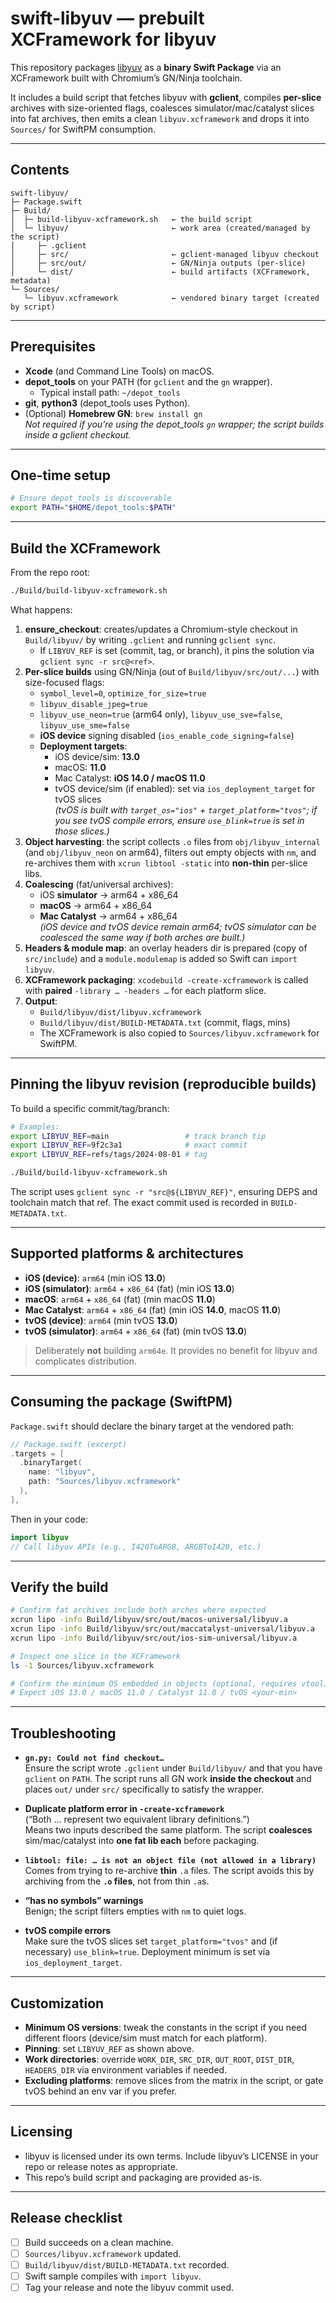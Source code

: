 # swift-libyuv — prebuilt XCFramework for libyuv

This repository packages [libyuv](https://chromium.googlesource.com/libyuv/libyuv) as a **binary Swift Package** via an XCFramework built with Chromium’s GN/Ninja toolchain.

It includes a build script that fetches libyuv with **gclient**, compiles **per-slice** archives with size-oriented flags, coalesces simulator/mac/catalyst slices into fat archives, then emits a clean `libyuv.xcframework` and drops it into `Sources/` for SwiftPM consumption.

---

## Contents

```
swift-libyuv/
├─ Package.swift
├─ Build/
│  ├─ build-libyuv-xcframework.sh   ← the build script
│  └─ libyuv/                       ← work area (created/managed by the script)
│     ├─ .gclient
│     ├─ src/                       ← gclient-managed libyuv checkout
│     ├─ src/out/                   ← GN/Ninja outputs (per-slice)
│     └─ dist/                      ← build artifacts (XCFramework, metadata)
└─ Sources/
   └─ libyuv.xcframework            ← vendored binary target (created by script)
```

---

## Prerequisites

- **Xcode** (and Command Line Tools) on macOS.
- **depot_tools** on your PATH (for `gclient` and the `gn` wrapper).
  - Typical install path: `~/depot_tools`
- **git**, **python3** (depot_tools uses Python).
- (Optional) **Homebrew GN**: `brew install gn`  
  *Not required if you’re using the depot_tools `gn` wrapper; the script builds inside a gclient checkout.*

---

## One-time setup

```bash
# Ensure depot_tools is discoverable
export PATH="$HOME/depot_tools:$PATH"
```

---

## Build the XCFramework

From the repo root:

```bash
./Build/build-libyuv-xcframework.sh
```

What happens:

1. **ensure_checkout**: creates/updates a Chromium-style checkout in `Build/libyuv/` by writing `.gclient` and running `gclient sync`.  
   - If `LIBYUV_REF` is set (commit, tag, or branch), it pins the solution via `gclient sync -r src@<ref>`.
2. **Per-slice builds** using GN/Ninja (out of `Build/libyuv/src/out/...`) with size-focused flags:
   - `symbol_level=0`, `optimize_for_size=true`
   - `libyuv_disable_jpeg=true`
   - `libyuv_use_neon=true` (arm64 only), `libyuv_use_sve=false`, `libyuv_use_sme=false`
   - **iOS device** signing disabled (`ios_enable_code_signing=false`)
   - **Deployment targets**:
     - iOS device/sim: **13.0**
     - macOS: **11.0**
     - Mac Catalyst: **iOS 14.0 / macOS 11.0**
     - tvOS device/sim (if enabled): set via `ios_deployment_target` for tvOS slices  
       *(tvOS is built with `target_os="ios"` + `target_platform="tvos"`; if you see tvOS compile errors, ensure `use_blink=true` is set in those slices.)*
3. **Object harvesting**: the script collects `.o` files from `obj/libyuv_internal` (and `obj/libyuv_neon` on arm64), filters out empty objects with `nm`, and re-archives them with `xcrun libtool -static` into **non-thin** per-slice libs.
4. **Coalescing** (fat/universal archives):  
   - iOS **simulator** → arm64 + x86_64  
   - **macOS** → arm64 + x86_64  
   - **Mac Catalyst** → arm64 + x86_64  
   *(iOS device and tvOS device remain arm64; tvOS simulator can be coalesced the same way if both arches are built.)*
5. **Headers & module map**: an overlay headers dir is prepared (copy of `src/include`) and a `module.modulemap` is added so Swift can `import libyuv`.
6. **XCFramework packaging**: `xcodebuild -create-xcframework` is called with **paired** `-library … -headers …` for each platform slice.
7. **Output**:
   - `Build/libyuv/dist/libyuv.xcframework`
   - `Build/libyuv/dist/BUILD-METADATA.txt` (commit, flags, mins)
   - The XCFramework is also copied to `Sources/libyuv.xcframework` for SwiftPM.

---

## Pinning the libyuv revision (reproducible builds)

To build a specific commit/tag/branch:

```bash
# Examples:
export LIBYUV_REF=main                 # track branch tip
export LIBYUV_REF=9f2c3a1              # exact commit
export LIBYUV_REF=refs/tags/2024-08-01 # tag

./Build/build-libyuv-xcframework.sh
```

The script uses `gclient sync -r "src@${LIBYUV_REF}"`, ensuring DEPS and toolchain match that ref. The exact commit used is recorded in `BUILD-METADATA.txt`.

---

## Supported platforms & architectures

- **iOS (device)**: `arm64` (min iOS **13.0**)  
- **iOS (simulator)**: `arm64` + `x86_64` (fat) (min iOS **13.0**)  
- **macOS**: `arm64` + `x86_64` (fat) (min macOS **11.0**)  
- **Mac Catalyst**: `arm64` + `x86_64` (fat) (min iOS **14.0**, macOS **11.0**)  
- **tvOS (device)**: `arm64` (min tvOS **13.0**)  
- **tvOS (simulator)**: `arm64` + `x86_64` (fat) (min tvOS **13.0**)  

> Deliberately **not** building `arm64e`. It provides no benefit for libyuv and complicates distribution.

---

## Consuming the package (SwiftPM)

`Package.swift` should declare the binary target at the vendored path:

```swift
// Package.swift (excerpt)
.targets = [
  .binaryTarget(
    name: "libyuv",
    path: "Sources/libyuv.xcframework"
  ),
],
```

Then in your code:

```swift
import libyuv
// Call libyuv APIs (e.g., I420ToARGB, ARGBToI420, etc.)
```

---

## Verify the build

```bash
# Confirm fat archives include both arches where expected
xcrun lipo -info Build/libyuv/src/out/macos-universal/libyuv.a
xcrun lipo -info Build/libyuv/src/out/maccatalyst-universal/libyuv.a
xcrun lipo -info Build/libyuv/src/out/ios-sim-universal/libyuv.a

# Inspect one slice in the XCFramework
ls -1 Sources/libyuv.xcframework

# Confirm the minimum OS embedded in objects (optional, requires vtool)
# Expect iOS 13.0 / macOS 11.0 / Catalyst 11.0 / tvOS <your-min>
```

---

## Troubleshooting

- **`gn.py: Could not find checkout…`**  
  Ensure the script wrote `.gclient` under `Build/libyuv/` and that you have `gclient` on `PATH`. The script runs all GN work **inside the checkout** and places `out/` under `src/` specifically to satisfy the wrapper.

- **Duplicate platform error in `-create-xcframework`**  
  (“Both … represent two equivalent library definitions.”)  
  Means two inputs described the same platform. The script **coalesces** sim/mac/catalyst into **one fat lib each** before packaging.

- **`libtool: file: … is not an object file (not allowed in a library)`**  
  Comes from trying to re-archive **thin** `.a` files. The script avoids this by archiving from the **`.o` files**, not from thin `.a`s.

- **“has no symbols” warnings**  
  Benign; the script filters empties with `nm` to quiet logs.

- **tvOS compile errors**  
  Make sure the tvOS slices set `target_platform="tvos"` and (if necessary) `use_blink=true`. Deployment minimum is set via `ios_deployment_target`.

---

## Customization

- **Minimum OS versions**: tweak the constants in the script if you need different floors (device/sim must match for each platform).
- **Pinning**: set `LIBYUV_REF` as shown above.
- **Work directories**: override `WORK_DIR`, `SRC_DIR`, `OUT_ROOT`, `DIST_DIR`, `HEADERS_DIR` via environment variables if needed.
- **Excluding platforms**: remove slices from the matrix in the script, or gate tvOS behind an env var if you prefer.

---

## Licensing

- libyuv is licensed under its own terms. Include libyuv’s LICENSE in your repo or release notes as appropriate.
- This repo’s build script and packaging are provided as-is.

---

## Release checklist

- [ ] Build succeeds on a clean machine.
- [ ] `Sources/libyuv.xcframework` updated.
- [ ] `Build/libyuv/dist/BUILD-METADATA.txt` recorded.
- [ ] Swift sample compiles with `import libyuv`.
- [ ] Tag your release and note the libyuv commit used.
